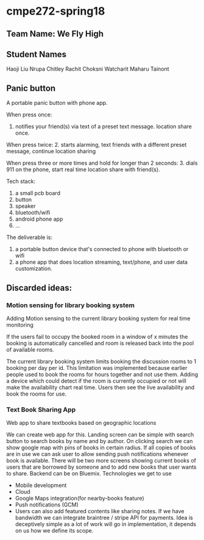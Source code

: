 # cmpe272-spring18

## Team Name: We Fly High

## Student Names
Haoji Liu
Nrupa Chitley
Rachit Choksni
Watcharit Maharu Tainont

## Panic button

A portable panic button with phone app.

When press once:
1. notifies your friend(s) via text of a preset text message. location share once.

When press twice:
2. starts alarming, text friends with a different preset message, continue location sharing

When press three or more times and hold for longer than 2 seconds:
3. dials 911 on the phone, start real time location share with friend(s).

Tech stack:
1. a small pcb board
2. button
3. speaker
4. bluetooth/wifi
5. android phone app
6. ...

The deliverable is:
1. a portable button device that's connected to phone with bluetooth or wifi
2. a phone app that does location streaming, text/phone, and user data customization. 

## Discarded ideas:

### Motion sensing for library booking system

Adding Motion sensing to the current library booking system for real time monitoring

If the users fail to occupy the booked room in a window of x minutes the booking is automatically cancelled and room is released back into the pool of available rooms.

The current library booking system limits booking the discussion rooms to 1 booking per day per id. This limitation was implemented because earlier people used to book the rooms for hours together and not use them. Adding a device which could detect if the room is currently occupied or not will make the availability chart real time. Users then see the live availability and book the rooms for use.

### Text Book Sharing App

Web app to share textbooks based on geographic locations

We can create web app for this. Landing screen can be simple with search button to search books by name and by author.
On clicking search we can show google map with pins of books in certain radius. If all copies of books are in use we can ask user to allow sending push notifications whenever book is available. There will be two more screens showing current books of users that are borrowed by someone and to add new books that user wants to share. Backend can be on Bluemix. Technologies we get to use

* Mobile development
* Cloud 
* Google Maps integration(for nearby-books feature)
* Push notifications (GCM) 
* Users can also add featured contents like sharing notes. If we have bandwidth we can integrate braintree / stripe API for payments. Idea is deceptively simple as a lot of work will go in implementation, it depends on us how we define its scope.

